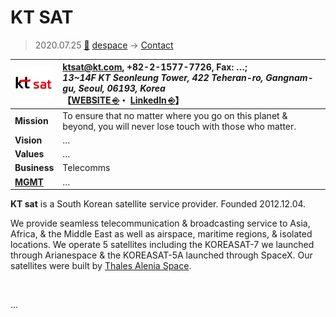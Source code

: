# KT SAT
> 2020.07.25 [🚀](../../index/index.md) [despace](../index.md) → [Contact](../contact.md)

|[![](../f/contact/k/ktsat_logo1_thumb.webp)](../f/contact/k/ktsat_logo1.webp)|<ktsat@kt.com>, +82-2-1577-7726, Fax: …;<br> *13~14F KT Seonleung Tower, 422 Teheran-ro, Gangnam-gu, Seoul, 06193, Korea*<br> 【[WEBSITE ⎆](http://ktsat.net/)・ [LinkedIn ⎆](https://www.linkedin.com/company/ktsat/)】|
|:-|:-|
|**Mission**|To ensure that no matter where you go on this planet & beyond, you will never lose touch with those who matter.|
|**Vision**|…|
|**Values**|…|
|**Business**|Telecomms|
|**[MGMT](../mgmt.md)**|…|

**KT sat** is a South Korean satellite service provider. Founded 2012.12.04.

We provide seamless telecommunication & broadcasting service to Asia, Africa, & the Middle East as well as airspace, maritime regions, & isolated locations.  We operate 5 satellites including the KOREASAT-7 we launched through Arianespace & the KOREASAT-5A launched through SpaceX. Our satellites were built by [Thales Alenia Space](thales_as.md).

<p style="page-break-after:always"> </p>

…

